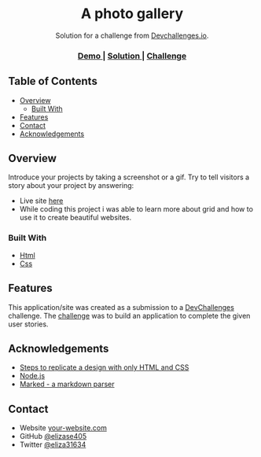 <!-- Please update value in the {}  -->

<h1 align="center">A photo gallery</h1>

<div align="center">
   Solution for a challenge from  <a href="legacy.devchallenges.io" target="_blank">Devchallenges.io</a>.
</div>

<div align="center">
  <h3>
    <a href="https://elizase405.github.io/photo-gallery-site/">
      Demo
    </a>
    <span> | </span>
    <a href="https://github.com/elizase405/photo-gallery-site">
      Solution
    </a>
    <span> | </span>
    <a href="https://devchallenges.io/challenges/gcbWLxG6wdennelX7b8I">
      Challenge
    </a>
  </h3>
</div>

<!-- TABLE OF CONTENTS -->

## Table of Contents

- [Overview](#overview)
  - [Built With](#built-with)
- [Features](#features)
- [Contact](#contact)
- [Acknowledgements](#acknowledgements)

<!-- OVERVIEW -->

## Overview
Introduce your projects by taking a screenshot or a gif. Try to tell visitors a story about your project by answering:

- Live site [here](https://elizase405.github.io/photo-gallery-site/)
- While coding this project i was able to learn more about grid and how to use it to create beautiful websites.

### Built With

<!-- This section should list any major frameworks that you built your project using. Here are a few examples.-->

- [Html](https://html.com/)
- [Css](https://developer.mozilla.org/en-US/docs/Web/CSS)

## Features

<!-- List the features of your application or follow the template. Don't share the figma file here :) -->

This application/site was created as a submission to a [DevChallenges](https://devchallenges.io/challenges) challenge. The [challenge](https://devchallenges.io/challenges/gcbWLxG6wdennelX7b8I) was to build an application to complete the given user stories.


## Acknowledgements

<!-- This section should list any articles or add-ons/plugins that helps you to complete the project. This is optional but it will help you in the future. For exmpale -->

- [Steps to replicate a design with only HTML and CSS](https://devchallenges-blogs.web.app/how-to-replicate-design/)
- [Node.js](https://nodejs.org/)
- [Marked - a markdown parser](https://github.com/chjj/marked)

## Contact

- Website [your-website.com](https://{your-web-site-link})
- GitHub [@elizase405](https://github.com/elizase405)
- Twitter [@eliza31634](https://twitter.com/eliza31634)
